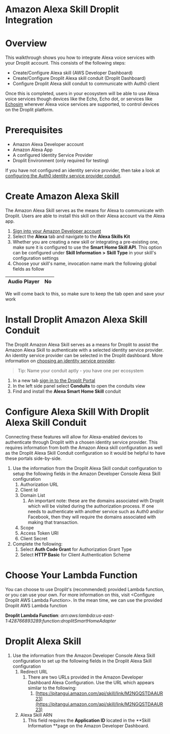 # Amazon Alexa Skill Droplit Integration

# Overview

This walkthrough shows you how to integrate Alexa voice services with your Droplit account. This consists of the following steps:

* Create/Configure Alexa skill \(AWS Developer Dashboard\)
* Create/Configure Droplit Alexa skill conduit \(Droplit Dashboard\)
* Configure Droplit Alexa skill conduit to communicate with Auth0 client 

Once this is completed, users in your ecosystem will be able to use Alexa voice services though devices like the Echo, Echo dot, or services like [Echosim](https://echosim.io/welcome?next=%2F) wherever Alexa voice services are supported, to control devices on the Droplit platform.

# Prerequisites

* Amazon Alexa Developer account
* Amazon Alexa App
* A configured Identity Service Provider
* Droplit Environment \(only required for testing\)

If you have not configured an identity service provider, then take a look at [configuring the Auth0 identity service provider conduit](https://ferrantejake.gitbooks.io/braindump/content/droplit-installing-identity-provider-conduit.html).

# Create Amazon Alexa Skill

The Amazon Alexa Skill serves as the means for Alexa to communicate with Droplit. Users are able to install this skill on their Alexa account via the Alexa app.

1. [Sign into your Amazon Developer account](https://developer.amazon.com)
2. Select the **Alexa** tab and navigate to the **Alexa Skills Kit** 
3. Whether you are creating a new skill or integrating a pre-existing one, make sure it is configured to use the **Smart Home Skill API**. This option can be configured under **Skill Information** **&gt;** **Skill Type** in your skill's configuration settings
4. Choose your skill's name, invocation name mark the following global fields as follow

| Audio Player | No |
| :--- | :--- |


We will come back to this, so make sure to keep the tab open and save your work

# Install Droplit Amazon Alexa Skill Conduit

The Droplit Amazon Alexa Skill serves as a means for Droplit to assist the Amazon Alexa Skill to authenticate with a selected identity service provider. An identity service provider can be selected in the Droplit dashboard. More information on [choosing an identity service provider](https://ferrantejake.gitbooks.io/braindump/content/droplit-installing-identity-provider-conduit.html).

> Tip: Name your conduit aptly - you have one per ecosystem

1. In a new tab [sign in to the Droplit Portal](http://portal.droplit.io)
2. In the left side panel select **Conduits** to open the conduits view
3. Find and install the **Alexa Smart Home Skill** conduit

# Configure Alexa Skill With Droplit Alexa Skill Conduit

Connecting these features will allow for Alexa-enabled devices to authenticate through Droplit with a chosen identity service provider. This requires information from both the Amazon Alexa skill configuration as well as the Droplit Alexa Skill Conduit configuration so it would be helpful to have these portals side-by-side.

1. Use the information from the Droplit Alexa Skill conduit configuration to setup the following fields in the Amazon Developer Console Alexa Skill configuration
   1. Authorization URL
   2. Client Id
   3. Domain List
      1. An important note: these are the domains associated with Droplit which will be visited during the authorization process. If one needs to authenticate with another service such as Auth0 and/or Facebook, then they will require the domains associated with making that transaction.
   4. Scope
   5. Access Token URI
   6. Client Secret
2. Complete the following:
   1. Select **Auth Code Grant** for Authorization Grant Type
   2. Select **HTTP Basic** for Client Authentication Scheme

# Choose Your Lambda Function

You can choose to use Droplit's \(recommended\) provided Lambda function, or you can use your own. For more information on this, visit &lt;Configure Droplit AWS Lambda Function&gt;. In the mean time, we can use the provided Droplit AWS Lambda function

**Droplit Lambda Function**: _arn:aws:lambda:us-east-1:428766893289:function:droplitSmartHomeAdapter_

# Droplit Alexa Skill

1. Use the information from the Amazon Developer Console Alexa Skill configuration to set up the following fields in the Droplit Alexa Skill configuration
   1. Redirect URL
      1. There are two URLs provided in the Amazon Developer Dashboard Alexa Configuration. Use the URL which appears similar to the following:
         1. [https://pitangui.amazon.com/api/skill/link/M2NGQSTDAAUR23](https://pitangui.amazon.com/api/skill/link/M2NGQSTDAAUR23)
   2. Alexa Skill ARN
      1. This field requires the **Application ID** located in the **Skill Information **page on the Amazon Developer Dashboard.



